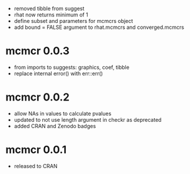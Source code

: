 - removed tibble from suggest
- rhat now returns minimum of 1
- define subset and parameters for mcmcrs object
- add bound = FALSE argument to rhat.mcmcrs and converged.mcmcrs

# mcmcr 0.0.3

- from imports to suggests: graphics, coef, tibble
- replace internal error() with err::err()

# mcmcr 0.0.2

- allow NAs in values to calculate pvalues
- updated to not use length argument in checkr as deprecated
- added CRAN and Zenodo badges

# mcmcr 0.0.1

- released to CRAN
